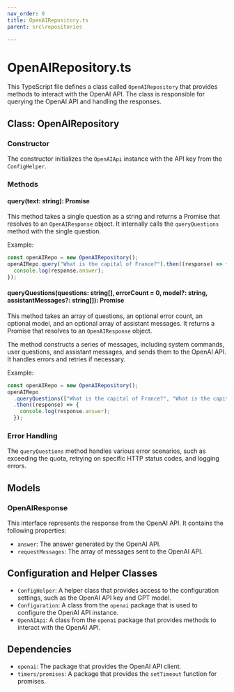 ```yaml
---
nav_order: 0
title: OpenAIRepository.ts
parent: src\repositories

---
```


# OpenAIRepository.ts

This TypeScript file defines a class called `OpenAIRepository` that provides methods to interact with the OpenAI API. The class is responsible for querying the OpenAI API and handling the responses.

## Class: OpenAIRepository

### Constructor

The constructor initializes the `OpenAIApi` instance with the API key from the `ConfigHelper`.

### Methods

#### query(text: string): Promise<OpenAIResponse>

This method takes a single question as a string and returns a Promise that resolves to an `OpenAIResponse` object. It internally calls the `queryQuestions` method with the single question.

Example:

```typescript
const openAIRepo = new OpenAIRepository();
openAIRepo.query("What is the capital of France?").then((response) => {
  console.log(response.answer);
});
```

#### queryQuestions(questions: string[], errorCount = 0, model?: string, assistantMessages?: string[]): Promise<OpenAIResponse>

This method takes an array of questions, an optional error count, an optional model, and an optional array of assistant messages. It returns a Promise that resolves to an `OpenAIResponse` object.

The method constructs a series of messages, including system commands, user questions, and assistant messages, and sends them to the OpenAI API. It handles errors and retries if necessary.

Example:

```typescript
const openAIRepo = new OpenAIRepository();
openAIRepo
  .queryQuestions(["What is the capital of France?", "What is the capital of Germany?"])
  .then((response) => {
    console.log(response.answer);
  });
```

### Error Handling

The `queryQuestions` method handles various error scenarios, such as exceeding the quota, retrying on specific HTTP status codes, and logging errors.

## Models

### OpenAIResponse

This interface represents the response from the OpenAI API. It contains the following properties:

- `answer`: The answer generated by the OpenAI API.
- `requestMessages`: The array of messages sent to the OpenAI API.

## Configuration and Helper Classes

- `ConfigHelper`: A helper class that provides access to the configuration settings, such as the OpenAI API key and GPT model.
- `Configuration`: A class from the `openai` package that is used to configure the OpenAI API instance.
- `OpenAIApi`: A class from the `openai` package that provides methods to interact with the OpenAI API.

## Dependencies

- `openai`: The package that provides the OpenAI API client.
- `timers/promises`: A package that provides the `setTimeout` function for promises.